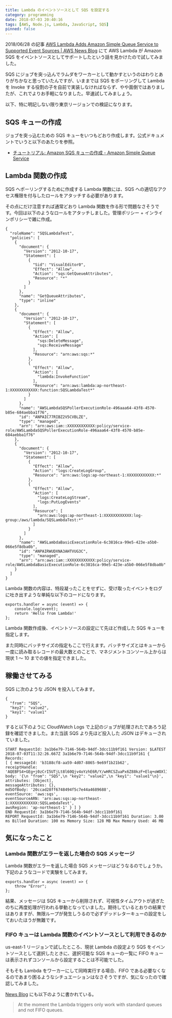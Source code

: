 ```yaml
---
title: Lambda のイベントソースとして SQS を設定する
category: programming
date: 2018-07-03 20:40:16
tags: [AWS, Node.js, Lambda, JavaScript, SQS]
pinned: false
---
```


2018/06/28 の記事 [AWS Lambda Adds Amazon Simple Queue Service to Supported Event Sources | AWS News Blog](https://aws.amazon.com/jp/blogs/aws/aws-lambda-adds-amazon-simple-queue-service-to-supported-event-sources/) にて AWS Lambda が Amazon SQS をイベントソースとしてサポートしたという話を見かけたので試してみました。

SQS にジョブを突っ込んでラムダをワーカーとして動かすというのはわりとありがちかなと思っていたんですが、いままでは SQS をポーリングして Lambda を Invoke する役割の子を自前で実装しなければならず、やや面倒ではありましたが、これでよりお手軽になりました。早速試してみましょう。

以下、特に明記しない限り東京リージョンでの検証になります。

## SQS キューの作成

ジョブを突っ込むための SQS キューをいつもどおり作成します。公式ドキュメントでいうと以下のあたりを参照。

- [チュートリアル: Amazon SQS キューの作成 - Amazon Simple Queue Service](https://docs.aws.amazon.com/ja_jp/AWSSimpleQueueService/latest/SQSDeveloperGuide/sqs-create-queue.html)

## Lambda 関数の作成

SQS へポーリングするために作成する Lambda 関数には、SQS への適切なアクセス権限を付与したロールをアタッチする必要があります。

その点にだけ注意すれば通常どおり Lambda 関数を作る形で問題なさそうです。今回は以下のようなロールをアタッチしました。管理ポリシー + インラインポリシーで雑に作成。

```
{
  "roleName": "SQSLambdaTest",
  "policies": [
    {
      "document": {
        "Version": "2012-10-17",
        "Statement": [
          {
            "Sid": "VisualEditor0",
            "Effect": "Allow",
            "Action": "sqs:GetQueueAttributes",
            "Resource": "*"
          }
        ]
      },
      "name": "GetQueueAttributes",
      "type": "inline"
    },
    {
      "document": {
        "Version": "2012-10-17",
        "Statement": [
          {
            "Effect": "Allow",
            "Action": [
              "sqs:DeleteMessage",
              "sqs:ReceiveMessage"
            ],
            "Resource": "arn:aws:sqs:*"
          },
          {
            "Effect": "Allow",
            "Action": [
              "lambda:InvokeFunction"
            ],
            "Resource": "arn:aws:lambda:ap-northeast-1:XXXXXXXXXXXX:function:SQSLambdaTest*"
          }
        ]
      },
      "name": "AWSLambdaSQSPollerExecutionRole-496aaa64-43f8-4570-b85e-684aebba1f76",
      "id": "ANPAIC77RIBZ2V5CVBLZE",
      "type": "managed",
      "arn": "arn:aws:iam::XXXXXXXXXXXX:policy/service-role/AWSLambdaSQSPollerExecutionRole-496aaa64-43f8-4570-b85e-684aebba1f76"
    },
    {
      "document": {
        "Version": "2012-10-17",
        "Statement": [
          {
            "Effect": "Allow",
            "Action": "logs:CreateLogGroup",
            "Resource": "arn:aws:logs:ap-northeast-1:XXXXXXXXXXXX:*"
          },
          {
            "Effect": "Allow",
            "Action": [
              "logs:CreateLogStream",
              "logs:PutLogEvents"
            ],
            "Resource": [
              "arn:aws:logs:ap-northeast-1:XXXXXXXXXXXX:log-group:/aws/lambda/SQSLambdaTest:*"
            ]
          }
        ]
      },
      "name": "AWSLambdaBasicExecutionRole-6c3816ca-99e5-423e-a5b0-066e5f8dba0b",
      "id": "ANPAIRWUDXNA3AHTVUG3C",
      "type": "managed",
      "arn": "arn:aws:iam::XXXXXXXXXXXX:policy/service-role/AWSLambdaBasicExecutionRole-6c3816ca-99e5-423e-a5b0-066e5f8dba0b"
    }
  ]
}
```

Lambda 関数の内容は、特段凝ったことをせずに、受け取ったイベントをログに吐き出すような単純な以下のコードになります。

```
exports.handler = async (event) => {
    console.log(event);
    return 'Hello from Lambda!'
};
```

Lambda 関数作成後、イベントソースの設定にて先ほど作成した SQS キューを指定します。

また同時にバッチサイズの指定もここで行えます。バッチサイズとはキューから一度に読み取るレコードの最大数とのことで、マネジメントコンソール上からは現状 1 〜 10 までの値を指定できました。

## 稼働させてみる

SQS に次のような JSON を投入してみます。

```
{
  "from": "SQS",
  "key2": "value2",
  "key1": "value1"
}
```

すると以下のように CloudWatch Logs で上記のジョブが処理されたであろう記録を確認できました。また当該 SQS より先ほど投入した JSON はデキューされていました。

```
START RequestId: 3a1b6e79-7146-564b-94df-3dcc11b9f161 Version: $LATEST
2018-07-03T11:32:26.667Z 3a1b6e79-7146-564b-94df-3dcc11b9f161 { Records:
[ { messageId: 'b3188cf8-aa59-4d07-8865-9e69f1b21b62',
receiptHandle: 'AQEBFS4+GEg+j0zCrI5UTjLt8l60Qjv4oYzhE6R/Y/wHRCSZuaPx6Z88kzF+Elq+oWOXlIly347TmV/gT3hBYmMGolIklS8AD1VCVyafVpmGcAxi1QHzGiN+6d9w9B80UNk/7fDLZUg3B6bV6Eto/JuESw6on+eqwsxkeMvJEPdvvpz6tDXyjR0fbT5KEB3z3j8lg2wz8w8gnc9nmTuLh/Eb998z9+w5//dRn5QCryqcBMbfw7QZJLtyQhE30SulKU63XjrXNA69+Ut3qWds/NqAFNAtj9eFKZO0uMJht/7osq8tH0cPNQRY9RhYOO3tcN3FpZeylhtctTv7gffQWkGJSInhm3FGIylbbjiNVr+RiKP7GA5n5r/QOG3XQbs9fpzc4LugmXmZSaL1xpz1TuVZ+w==',
body: '{\n "from": "SQS",\n "key2": "value2",\n "key1": "value1"\n}',
attributes: [Object],
messageAttributes: {},
md5OfBody: '20ccad28ff6748494f5c7e44a4689688',
eventSource: 'aws:sqs',
eventSourceARN: 'arn:aws:sqs:ap-northeast-1:XXXXXXXXXXXX:SQSLambdaTest',
awsRegion: 'ap-northeast-1' } ] }
END RequestId: 3a1b6e79-7146-564b-94df-3dcc11b9f161
REPORT RequestId: 3a1b6e79-7146-564b-94df-3dcc11b9f161 Duration: 3.00 ms Billed Duration: 100 ms Memory Size: 128 MB Max Memory Used: 46 MB
```

## 気になったこと

### Lambda 関数がエラーを返した場合の SQS メッセージ

Lambda 関数がエラーを返した場合 SQS メッセージはどうなるのでしょうか。下記のようなコードで実験をしてみます。

```
exports.handler = async (event) => {
    throw "Error";
};
```

結果、メッセージは SQS キューから削除されず、可視性タイムアウトが過ぎたのちに再度処理が行われる挙動となっていました。期待しているとおりの結果ではありますが、無限ループが発生しうるので必ずデッドレターキューの設定をしておいたほうが無難です。

### FIFO キューは Lambda 関数のイベントソースとして利用できるのか

us-east-1 リージョンで試したところ、現状 Lambda の設定より SQS をイベントソースとして選択したときに、選択可能な SQS キューの一覧に FIFO キューは表示されずコンソールから設定することは不可能でした。

そもそも Lambda をワーカーにして同時実行する場合、FIFO である必要なくなるのであまり困るようなシチュエーションはなさそうですが、気になったので確認してみました。

[News Blog](https://aws.amazon.com/jp/blogs/aws/aws-lambda-adds-amazon-simple-queue-service-to-supported-event-sources/) にも以下のように書かれている。

> At the moment the Lambda triggers only work with standard queues and not FIFO queues.
